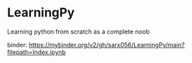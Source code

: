 # LearningPy
Learning python from scratch as a complete noob 

binder:
https://mybinder.org/v2/gh/sarx056/LearningPy/main?filepath=Index.ipynb

